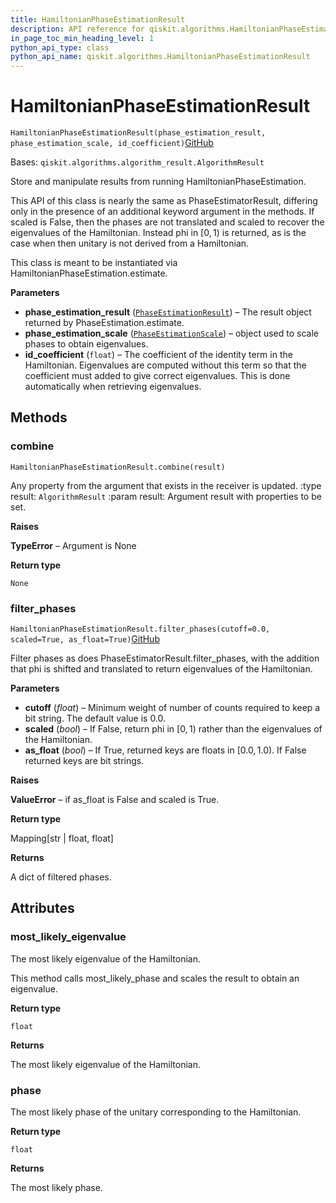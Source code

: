 ```yaml
---
title: HamiltonianPhaseEstimationResult
description: API reference for qiskit.algorithms.HamiltonianPhaseEstimationResult
in_page_toc_min_heading_level: 1
python_api_type: class
python_api_name: qiskit.algorithms.HamiltonianPhaseEstimationResult
---
```


# HamiltonianPhaseEstimationResult

<span id="qiskit.algorithms.HamiltonianPhaseEstimationResult" />

`HamiltonianPhaseEstimationResult(phase_estimation_result, phase_estimation_scale, id_coefficient)`[GitHub](https://github.com/qiskit/qiskit/tree/stable/0.23/qiskit/algorithms/phase_estimators/hamiltonian_phase_estimation_result.py "view source code")

Bases: `qiskit.algorithms.algorithm_result.AlgorithmResult`

Store and manipulate results from running HamiltonianPhaseEstimation.

This API of this class is nearly the same as PhaseEstimatorResult, differing only in the presence of an additional keyword argument in the methods. If scaled is False, then the phases are not translated and scaled to recover the eigenvalues of the Hamiltonian. Instead phi in $[0, 1)$ is returned, as is the case when then unitary is not derived from a Hamiltonian.

This class is meant to be instantiated via HamiltonianPhaseEstimation.estimate.

**Parameters**

*   **phase\_estimation\_result** ([`PhaseEstimationResult`](qiskit.algorithms.PhaseEstimationResult "qiskit.algorithms.phase_estimators.phase_estimation_result.PhaseEstimationResult")) – The result object returned by PhaseEstimation.estimate.
*   **phase\_estimation\_scale** ([`PhaseEstimationScale`](qiskit.algorithms.PhaseEstimationScale "qiskit.algorithms.phase_estimators.phase_estimation_scale.PhaseEstimationScale")) – object used to scale phases to obtain eigenvalues.
*   **id\_coefficient** (`float`) – The coefficient of the identity term in the Hamiltonian. Eigenvalues are computed without this term so that the coefficient must added to give correct eigenvalues. This is done automatically when retrieving eigenvalues.

## Methods

### combine

<span id="qiskit.algorithms.HamiltonianPhaseEstimationResult.combine" />

`HamiltonianPhaseEstimationResult.combine(result)`

Any property from the argument that exists in the receiver is updated. :type result: `AlgorithmResult` :param result: Argument result with properties to be set.

**Raises**

**TypeError** – Argument is None

**Return type**

`None`

### filter\_phases

<span id="qiskit.algorithms.HamiltonianPhaseEstimationResult.filter_phases" />

`HamiltonianPhaseEstimationResult.filter_phases(cutoff=0.0, scaled=True, as_float=True)`[GitHub](https://github.com/qiskit/qiskit/tree/stable/0.23/qiskit/algorithms/phase_estimators/hamiltonian_phase_estimation_result.py "view source code")

Filter phases as does PhaseEstimatorResult.filter\_phases, with the addition that phi is shifted and translated to return eigenvalues of the Hamiltonian.

**Parameters**

*   **cutoff** (*float*) – Minimum weight of number of counts required to keep a bit string. The default value is 0.0.
*   **scaled** (*bool*) – If False, return phi in $[0, 1)$ rather than the eigenvalues of the Hamiltonian.
*   **as\_float** (*bool*) – If True, returned keys are floats in $[0.0, 1.0)$. If False returned keys are bit strings.

**Raises**

**ValueError** – if as\_float is False and scaled is True.

**Return type**

Mapping\[str | float, float]

**Returns**

A dict of filtered phases.

## Attributes

<span id="qiskit.algorithms.HamiltonianPhaseEstimationResult.most_likely_eigenvalue" />

### most\_likely\_eigenvalue

The most likely eigenvalue of the Hamiltonian.

This method calls most\_likely\_phase and scales the result to obtain an eigenvalue.

**Return type**

`float`

**Returns**

The most likely eigenvalue of the Hamiltonian.

<span id="qiskit.algorithms.HamiltonianPhaseEstimationResult.phase" />

### phase

The most likely phase of the unitary corresponding to the Hamiltonian.

**Return type**

`float`

**Returns**

The most likely phase.


